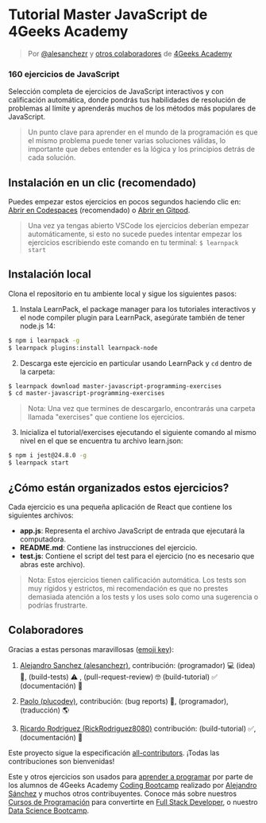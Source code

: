 <!-- hide -->
# Tutorial Master JavaScript de 4Geeks Academy

> Por [@alesanchezr](https://twitter.com/alesanchezr) y [otros colaboradores](https://github.com/4GeeksAcademy/master-javascript-programming-exercises/graphs/contributors) de [4Geeks Academy](https://4geeksacademy.com/)
<!-- endhide -->

### 160 ejercicios de JavaScript

Selección completa de ejercicios de JavaScript interactivos y con calificación automática, donde pondrás tus habilidades de resolución de problemas al límite y aprenderás muchos de los métodos más populares de JavaScript.

> Un punto clave para aprender en el mundo de la programación es que el mismo problema puede tener varias soluciones válidas, lo importante que debes entender es la lógica y los principios detrás de cada solución.

<!-- hide -->

## Instalación en un clic (recomendado)

Puedes empezar estos ejercicios en pocos segundos haciendo clic en: [Abrir en Codespaces](https://codespaces.new/?repo=4GeeksAcademy/master-javascript-programming-exercises) (recomendado) o [Abrir en Gitpod](https://gitpod.io#https://github.com/4GeeksAcademy/master-javascript-programming-exercises).

> Una vez ya tengas abierto VSCode los ejercicios deberían empezar automáticamente, si esto no sucede puedes intentar empezar los ejercicios escribiendo este comando en tu terminal: `$ learnpack start`

## Instalación local

Clona el repositorio en tu ambiente local y sigue los siguientes pasos:

1. Instala LearnPack, el package manager para los tutoriales interactivos y el node compiler plugin para LearnPack, asegúrate también de tener node.js 14:

```bash
$ npm i learnpack -g
$ learnpack plugins:install learnpack-node
```

2. Descarga este ejercicio en particular usando LearnPack y `cd` dentro de la carpeta:

```bash
$ learnpack download master-javascript-programming-exercises
$ cd master-javascript-programming-exercises
```

> Nota: Una vez que termines de descargarlo, encontrarás una carpeta llamada "exercises" que contiene los ejercicios. 

3. Inicializa el tutorial/exercises ejecutando el siguiente comando al mismo nivel en el que se encuentra tu archivo learn.json: 

```bash
$ npm i jest@24.8.0 -g
$ learnpack start
```

<!-- endhide -->

## ¿Cómo están organizados estos ejercicios?

Cada ejercicio es una pequeña aplicación de React que contiene los siguientes archivos:

- **app.js**: Representa el archivo JavaScript de entrada que ejecutará la computadora.
- **README.md**: Contiene las instrucciones del ejercicio.
- **test.js**: Contiene el script del test para el ejercicio (no es necesario que abras este archivo).

> Nota: Estos ejercicios tienen calificación automática. Los tests son muy rígidos y estrictos, mi recomendación es que no prestes demasiada atención a los tests y los uses solo como una sugerencia o podrías frustrarte.

## Colaboradores
 
Gracias a estas personas maravillosas ([emoji key](https://github.com/kentcdodds/all-contributors#emoji-key)):

1. [Alejandro Sanchez (alesanchezr)](https://github.com/alesanchezr), contribución: (programador) 💻 (idea) 🤔, (build-tests) ⚠️ , (pull-request-review) 🤓 (build-tutorial) ✅ (documentación) 📖

2. [Paolo (plucodev)](https://github.com/plucodev), contribución: (bug reports) 🐛, (programador), (traducción) 🌎

3. [Ricardo Rodriguez (RickRodriguez8080)](https://github.com/RickRodriguez8080) contribución: (build-tutorial) ✅, (documentación) 📖

Este proyecto sigue la especificación [all-contributors](https://github.com/kentcdodds/all-contributors). ¡Todas las contribuciones son bienvenidas!

Este y otros ejercicios son usados para [aprender a programar](https://4geeksacademy.com/es/aprender-a-programar/aprender-a-programar-desde-cero) por parte de los alumnos de 4Geeks Academy [Coding Bootcamp](https://4geeksacademy.com/us/coding-bootcamp) realizado por [Alejandro Sánchez](https://twitter.com/alesanchezr) y muchos otros contribuyentes. Conoce más sobre nuestros [Cursos de Programación](https://4geeksacademy.com/es/curso-de-programacion-desde-cero?lang=es) para convertirte en [Full Stack Developer](https://4geeksacademy.com/es/coding-bootcamps/desarrollador-full-stack/?lang=es), o nuestro [Data Science Bootcamp](https://4geeksacademy.com/es/coding-bootcamps/curso-datascience-machine-learning).

